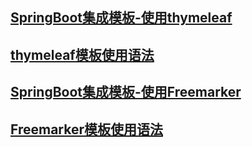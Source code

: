 ## [SpringBoot集成模板-使用thymeleaf](thymeleaf.md)
## [thymeleaf模板使用语法](thymeleaf01.md)
## [SpringBoot集成模板-使用Freemarker](freemarker.md)
## [Freemarker模板使用语法](freemarker01.md)
